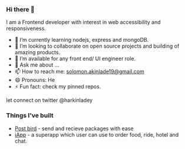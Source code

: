 ### Hi there 👋
I am a Frontend developer with interest in web accessibility and responsiveness.

- 🌱 I’m currently learning nodejs, express and mongoDB.
- 👯 I’m looking to collaborate on open source projects and building of amazing products.
- 🤔 I’m available for any front end/ UI engineer role.
- 💬 Ask me about ...
- 📫 How to reach me: solomon.akinlade19@gmail.com
- 😄 Pronouns: He
- ⚡ Fun fact: check my pinned repos.

let connect on twitter @harkinladey

### Things I've built

- <a href="https://postbird.com.ng/">Post bird</a> - send and recieve packages with ease
- <a href="https://iappworldwide.com/">iApp</a> - a superapp which user can use to order food, ride, hotel and chat.
  
